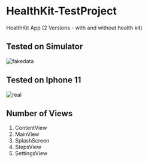 # HealthKit-TestProject
HealthKit App (2 Versions - with and without health kit)

## Tested on Simulator 
![fakedata](https://user-images.githubusercontent.com/70090469/148565243-e6d8ec89-3d5e-47b1-96a2-8f8e30641241.png)


## Tested on Iphone 11

![real](https://user-images.githubusercontent.com/70090469/148565229-d3386591-679a-45f5-8f01-1e16463d29c2.png)


## Number of Views
1. ContentView
2. MainView
3. SplashScreen
4. StepsView
5. SettingsView
